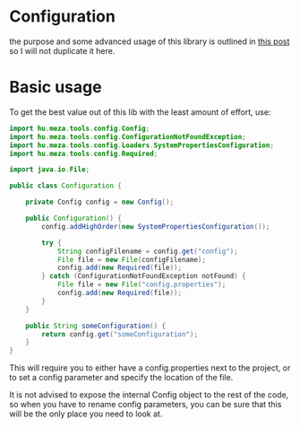 Configuration
=============

the purpose and some advanced usage of this library is outlined
in [this post](http://www.meza.hu/2013/08/configuration-done-right.html) so I will not duplicate it here.

Basic usage
===========

To get the best value out of this lib with the least amount of effort, use:

```java
import hu.meza.tools.config.Config;
import hu.meza.tools.config.ConfigurationNotFoundException;
import hu.meza.tools.config.Loaders.SystemPropertiesConfiguration;
import hu.meza.tools.config.Required;

import java.io.File;

public class Configuration {

	private Config config = new Config();

	public Configuration() {
		config.addHighOrder(new SystemPropertiesConfiguration());

		try {
			String configFilename = config.get("config");
			File file = new File(configFilename);
			config.add(new Required(file));
		} catch (ConfigurationNotFoundException notFound) {
			File file = new File("config.properties");
			config.add(new Required(file));
		}
	}

	public String someConfiguration() {
		return config.get("someConfiguration");
	}
}
```

This will require you to either have a config.properties next to the project, or to set a config parameter
and specify the location of the file.

It is not advised to expose the internal Config object to the rest of the code, so when you have to rename config
parameters, you can be sure that this will be the only place you need to look at.
